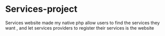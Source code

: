 # Services-project
Services website made my native php allow users to find the services they want , and let services providers to register their services is the website
